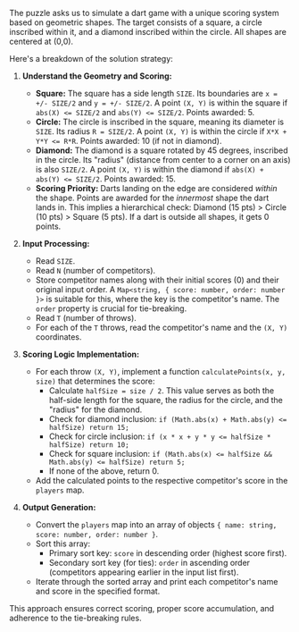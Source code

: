 The puzzle asks us to simulate a dart game with a unique scoring system based on geometric shapes. The target consists of a square, a circle inscribed within it, and a diamond inscribed within the circle. All shapes are centered at (0,0).

Here's a breakdown of the solution strategy:

1.  **Understand the Geometry and Scoring:**
    *   **Square:** The square has a side length `SIZE`. Its boundaries are `x = +/- SIZE/2` and `y = +/- SIZE/2`. A point `(X, Y)` is within the square if `abs(X) <= SIZE/2` and `abs(Y) <= SIZE/2`. Points awarded: 5.
    *   **Circle:** The circle is inscribed in the square, meaning its diameter is `SIZE`. Its radius `R = SIZE/2`. A point `(X, Y)` is within the circle if `X*X + Y*Y <= R*R`. Points awarded: 10 (if not in diamond).
    *   **Diamond:** The diamond is a square rotated by 45 degrees, inscribed in the circle. Its "radius" (distance from center to a corner on an axis) is also `SIZE/2`. A point `(X, Y)` is within the diamond if `abs(X) + abs(Y) <= SIZE/2`. Points awarded: 15.
    *   **Scoring Priority:** Darts landing on the edge are considered *within* the shape. Points are awarded for the *innermost* shape the dart lands in. This implies a hierarchical check: Diamond (15 pts) > Circle (10 pts) > Square (5 pts). If a dart is outside all shapes, it gets 0 points.

2.  **Input Processing:**
    *   Read `SIZE`.
    *   Read `N` (number of competitors).
    *   Store competitor names along with their initial scores (0) and their original input order. A `Map<string, { score: number, order: number }>` is suitable for this, where the key is the competitor's name. The `order` property is crucial for tie-breaking.
    *   Read `T` (number of throws).
    *   For each of the `T` throws, read the competitor's name and the `(X, Y)` coordinates.

3.  **Scoring Logic Implementation:**
    *   For each throw `(X, Y)`, implement a function `calculatePoints(x, y, size)` that determines the score:
        *   Calculate `halfSize = size / 2`. This value serves as both the half-side length for the square, the radius for the circle, and the "radius" for the diamond.
        *   Check for diamond inclusion: `if (Math.abs(x) + Math.abs(y) <= halfSize) return 15;`
        *   Check for circle inclusion: `if (x * x + y * y <= halfSize * halfSize) return 10;`
        *   Check for square inclusion: `if (Math.abs(x) <= halfSize && Math.abs(y) <= halfSize) return 5;`
        *   If none of the above, return 0.
    *   Add the calculated points to the respective competitor's score in the `players` map.

4.  **Output Generation:**
    *   Convert the `players` map into an array of objects `{ name: string, score: number, order: number }`.
    *   Sort this array:
        *   Primary sort key: `score` in descending order (highest score first).
        *   Secondary sort key (for ties): `order` in ascending order (competitors appearing earlier in the input list first).
    *   Iterate through the sorted array and print each competitor's name and score in the specified format.

This approach ensures correct scoring, proper score accumulation, and adherence to the tie-breaking rules.